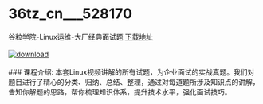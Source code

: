 # 36tz_cn___528170
谷粒学院-Linux运维-大厂经典面试题
[下载地址](http://www.36tz.cn/article/528170 "下载地址")
<br/></br>[![download](http://36tz.cn/muke_img/2019_10_356-72-300x169.jpg "下载地址")](http://www.36tz.cn/article/528170 "下载地址")
<br/></br>### 课程介绍:
本套Linux视频讲解的所有试题，为企业面试的实战真题。我们对题目进行了精心的分类、归纳、总结、整理，通过对每道题所涉及知识点的讲解，告知你解题的思路，帮你梳理知识体系，提升技术水平，强化面试技巧。


 
